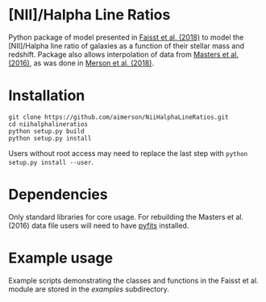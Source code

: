 # [NII]/Halpha Line Ratios

Python package of model presented in [Faisst et al. (2018)](http://adsabs.harvard.edu/abs/2018ApJ...855..132F) to model the [NII]/Halpha line ratio of galaxies as a function of their stellar mass and redshift. Package also allows interpolation of data from [Masters et al. (2016)](http://adsabs.harvard.edu/abs/2016ApJ...828...18M), as was done in [Merson et al. (2018)](http://adsabs.harvard.edu/abs/2018MNRAS.474..177M).

# Installation
```
git clone https://github.com/aimerson/NiiHalphaLineRatios.git
cd niihalphalineratios
python setup.py build
python setup.py install
```
Users without root access may need to replace the last step with `python setup.py install --user`.

# Dependencies
Only standard libraries for core usage. For rebuilding the Masters et al. (2016) data file users will need to have [pyfits](https://pythonhosted.org/pyfits/) installed.

# Example usage
Example scripts demonstrating the classes and functions in the Faisst et al. module are stored in the *examples* subdirectory.
